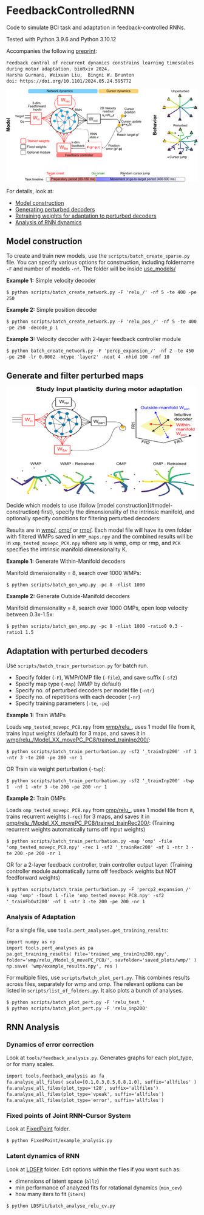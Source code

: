# FeedbackControlledRNN
Code to simulate BCI task and adaptation in feedback-controlled RNNs. 

Tested with Python 3.9.6 and Python 3.10.12

Accompanies the following [preprint](https://doi.org/10.1101/2024.05.24.595772):
```
Feedback control of recurrent dynamics constrains learning timescales during motor adaptation. bioRxiv 2024.
Harsha Gurnani, Weixuan Liu,  Bingni W. Brunton
doi: https://doi.org/10.1101/2024.05.24.595772
```

![image1](img/model.png)



For details, look at:
- [Model construction](#model-construction)
- [Generating perturbed decoders](#generate-and-filter-perturbed-maps)
- [Retraining weights for adaptation to perturbed decoders](#adaptation-with-perturbed-decoders)
- [Analysis of RNN dynamics](#rnn-analysis)

## Model construction
To create and train new models, use the `scripts/batch_create_sparse.py` file. You can specify various options for construction, including foldername `-F` and number of models `-nf`. The folder will be inside [use_models/](/use_models)

**Example 1:** Simple velocity decoder
```
$ python scripts/batch_create_network.py -F 'relu_/' -nf 5 -te 400 -pe 250
```

**Example 2:** Simple position decoder
```
$ python scripts/batch_create_network.py -F 'relu_pos_/' -nf 5 -te 400 -pe 250 -decode_p 1
```

**Example 3:** Velocity decoder with 2-layer feedback controller module
```
$ python batch_create_network.py -F 'percp_expansion_/' -nf 2 -te 450 -pe 250 -lr 0.0002 -mtype 'layer2' -nout 4 -nhid 100 -nmf 10
```



## Generate and filter perturbed maps
<img src="img/pert.png" alt="Perturbed Maps" width="500" height="300">
Decide which models to use (follow [model construction](#model-construction) first), specify the dimensionality of the intrinsic manifold, and optionally specify conditions for filtering perturbed decoders:

Results are in [wmp/](/wmp/), [omp/](/omp/) or [rmp/](/rmp/). Each model file will have its own folder with filtered WMPs saved in `WMP_maps.npy` and the combined results will be in `xmp_tested_movepc_PCK.npy` where `xmp` is wmp, omp or rmp, and `PCK` specifies the intrinsic manifold dimensionality K.

**Example 1:** Generate Within-Manifold decoders

Manifold dimensionality = 8, search over 1000 WMPs:
```
$ python scripts/batch_gen_wmp.py -pc 8 -nlist 1000
```

**Example 2:** Generate Outside-Manifold decoders

Manifold dimensionality = 8, search over 1000 OMPs, open loop velocity between 0.3x-1.5x:
```
$ python scripts/batch_gen_omp.py -pc 8 -nlist 1000 -ratio0 0.3 -ratio1 1.5
```


## Adaptation with perturbed decoders
Use `scripts/batch_train_perturbation.py` for batch run.
- Specify folder (`-F`),  WMP/OMP file (`-file`), and save suffix (`-sf2`)
- Specify map type (`-map`) (WMP by default)
- Specify no. of perturbed decoders per model file (`-ntr`)
- Specify no. of repetitions with each decoder (`-nr`)
- Specify training parameters (`-te`, `-pe`)

**Example 1:** Train WMPs

Loads `wmp_tested_movepc_PC8.npy` from [wmp/relu_](/wmp/relu_/), uses 1 model file from it, trains input weights (default) for 3 maps, and saves it in [wmp/relu_/Model_XX_movePC_PC8/trained_trainInp200/](/wmp/relu_/Model_6_movePC_PC8/):
```
$ python scripts/batch_train_perturbation.py -sf2 '_trainInp200' -nf 1 -ntr 3 -te 200 -pe 200 -nr 1
```
OR Train via weight perturbation (`-twp`):
```
$ python scripts/batch_train_perturbation.py -sf2 '_trainInp200' -twp 1  -nf 1 -ntr 3 -te 200 -pe 200 -nr 1 
```

**Example 2:** Train OMPs

Loads `omp_tested_movepc_PC8.npy` from [omp/relu_](/wmp/relu_/), uses 1 model file from it, trains recurrent weights (`-rec`) for 3 maps, and saves it in [omp/relu_/Model_XX_movePC_PC8/trained_trainRec200/](/omp/relu_/Model_6_movePC_PC8/):
(Training recurrent weights automatically turns off input weights)
```
$ python scripts/batch_train_perturbation.py -map 'omp' -file 'omp_tested_movepc_PC8.npy' -rec 1 -sf2 '_trainRec200' -nf 1 -ntr 3 -te 200 -pe 200 -nr 1
```
OR for a 2-layer feedback controller, train controller output layer:
(Training controller module automatically turns off feedback weights but NOT feedforward weights)
```
$ python scripts/batch_train_perturbation.py -F 'percp2_expansion_/'  -map 'omp' -fbout 1 -file 'omp_tested_movepc_PC8.npy' -sf2 '_trainFbOut200' -nf 1 -ntr 3 -te 200 -pe 200 -nr 1
```

### Analysis of Adaptation
For a single file, use `tools.pert_analyses.get_training_results`:
```
import numpy as np
import tools.pert_analyses as pa
pa.get_training_results( file='trained_wmp_trainInp200.npy', folder='wmp/relu_/Model_6_movePC_PC8/', savfolder='saved_plots/wmp/' )
np.save( 'wmp/example_results.npy', res )
```

For multiple files, use `scripts/batch_plot_pert.py`. This combines results across files, separately for wmp and omp. The relevant options can be listed in `scripts/list_of_folders.py`. It also plots a bunch of analyses.
```
$ python scripts/batch_plot_pert.py -F 'relu_test_'
$ python scripts/batch_plot_pert.py -F 'relu_inp200'
```

## RNN Analysis

### Dynamics of error correction
Look at `tools/feedback_analysis.py`. Generates graphs for each plot_type, or for many scales.
```
import tools.feedback_analysis as fa
fa.analyse_all_files( scale=[0.1,0.3,0.5,0.8,1.0], suffix='allfiles' )
fa.analyse_all_files(plot_type='t20', suffix='allfiles')
fa.analyse_all_files(plot_type='vpeak', suffix='allfiles')
fa.analyse_all_files(plot_type='error', suffix='allfiles')
```

### Fixed points of Joint RNN-Cursor System
Look at [FixedPoint](/FixedPoint/) folder. 
```
$ python FixedPoint/example_analysis.py
```

### Latent dynamics of RNN
Look at [LDSFit](/LDSFit/) folder. Edit options within the files if you want such as:
- dimensions of latent space (`allz`)
- min performance of analyzed fits for rotational dynamics (`min_cev`)
- how many iters to fit (`iters`)
```
$ python LDSFit/batch_analyse_relu_cv.py
```